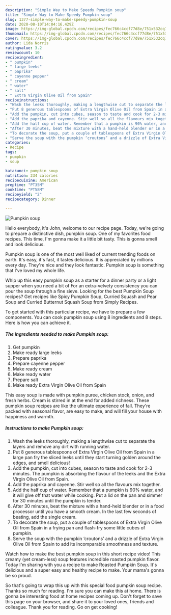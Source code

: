 ```yaml
---
description: "Simple Way to Make Speedy Pumpkin soup"
title: "Simple Way to Make Speedy Pumpkin soup"
slug: 1377-simple-way-to-make-speedy-pumpkin-soup
date: 2020-08-10T14:04:16.429Z
image: https://img-global.cpcdn.com/recipes/fec766c4ccf77d8e/751x532cq70/pumpkin-soup-recipe-main-photo.jpg
thumbnail: https://img-global.cpcdn.com/recipes/fec766c4ccf77d8e/751x532cq70/pumpkin-soup-recipe-main-photo.jpg
cover: https://img-global.cpcdn.com/recipes/fec766c4ccf77d8e/751x532cq70/pumpkin-soup-recipe-main-photo.jpg
author: Lida Norris
ratingvalue: 3.2
reviewcount: 10
recipeingredient:
- " pumpkin"
- " large leeks"
- " paprika"
- " cayenne pepper"
- " cream"
- " water"
- " salt"
- " Extra Virgin Olive Oil from Spain"
recipeinstructions:
- "Wash the leeks thoroughly, making a lengthwise cut to separate the layers and remove any dirt with running water."
- "Put 8 generous tablespoons of Extra Virgin Olive Oil from Spain in a large pan fry the sliced leeks until they start turning golden around the edges, and smell delicious!"
- "Add the pumpkin, cut into cubes, season to taste and cook for 2-3 minutes. The pumpkin is absorbing the flavour of the leeks and the Extra Virgin Olive Oil from Spain."
- "Add the paprika and cayenne. Stir well so all the flavours mix together."
- "Add the half cup of water. Remember that a pumpkin is 90% water, and it will give off that water while cooking. Put a lid on the pan and simmer for 30 minutes until the pumpkin is tender."
- "After 30 minutes, beat the mixture with a hand-held blender or in a food processor until you have a smooth cream. In the last few seconds of beating, add the single cream."
- "To decorate the soup, put a couple of tablespoons of Extra Virgin Olive Oil from Spain in a frying pan and flash-fry some little cubes of pumpkin."
- "Serve the soup with the pumpkin ‘croutons’ and a drizzle of Extra Virgin Olive Oil from Spain to add its incomparable smoothness and texture."
categories:
- Recipe
tags:
- pumpkin
- soup

katakunci: pumpkin soup 
nutrition: 234 calories
recipecuisine: American
preptime: "PT35M"
cooktime: "PT58M"
recipeyield: "2"
recipecategory: Dinner

---
```



![Pumpkin soup](https://img-global.cpcdn.com/recipes/fec766c4ccf77d8e/751x532cq70/pumpkin-soup-recipe-main-photo.jpg)

Hello everybody, it's John, welcome to our recipe page. Today, we're going to prepare a distinctive dish, pumpkin soup. One of my favorites food recipes. This time, I'm gonna make it a little bit tasty. This is gonna smell and look delicious.

Pumpkin soup is one of the most well liked of current trending foods on earth. It's easy, it's fast, it tastes delicious. It is appreciated by millions every day. They're nice and they look fantastic. Pumpkin soup is something that I've loved my whole life.

Whip up this easy pumpkin soup as a starter for a dinner party or a light supper when you need a bit of For an extra-velvety consistency you can pour the soup through a fine sieve. Looking for the best Pumpkin Soup recipes? Get recipes like Spicy Pumpkin Soup, Curried Squash and Pear Soup and Curried Butternut Squash Soup from Simply Recipes.


To get started with this particular recipe, we have to prepare a few components. You can cook pumpkin soup using 8 ingredients and 8 steps. Here is how you can achieve it.

<!--inarticleads1-->

##### The ingredients needed to make Pumpkin soup:

1. Get  pumpkin
1. Make ready  large leeks
1. Prepare  paprika
1. Prepare  cayenne pepper
1. Make ready  cream
1. Make ready  water
1. Prepare  salt
1. Make ready  Extra Virgin Olive Oil from Spain


This easy soup is made with pumpkin puree, chicken stock, onion, and fresh herbs. Cream is stirred in at the end for added richness. These pumpkin soup recipes are like the ultimate experience of fall. They&#39;re packed with seasonal flavor, are easy to make, and will fill your house with happiness and warmth. 

<!--inarticleads2-->

##### Instructions to make Pumpkin soup:

1. Wash the leeks thoroughly, making a lengthwise cut to separate the layers and remove any dirt with running water.
1. Put 8 generous tablespoons of Extra Virgin Olive Oil from Spain in a large pan fry the sliced leeks until they start turning golden around the edges, and smell delicious!
1. Add the pumpkin, cut into cubes, season to taste and cook for 2-3 minutes. The pumpkin is absorbing the flavour of the leeks and the Extra Virgin Olive Oil from Spain.
1. Add the paprika and cayenne. Stir well so all the flavours mix together.
1. Add the half cup of water. Remember that a pumpkin is 90% water, and it will give off that water while cooking. Put a lid on the pan and simmer for 30 minutes until the pumpkin is tender.
1. After 30 minutes, beat the mixture with a hand-held blender or in a food processor until you have a smooth cream. In the last few seconds of beating, add the single cream.
1. To decorate the soup, put a couple of tablespoons of Extra Virgin Olive Oil from Spain in a frying pan and flash-fry some little cubes of pumpkin.
1. Serve the soup with the pumpkin ‘croutons’ and a drizzle of Extra Virgin Olive Oil from Spain to add its incomparable smoothness and texture.


Watch how to make the best pumpkin soup in this short recipe video! This creamy (yet cream-less) soup features incredible roasted pumpkin flavor. Today I&#39;m sharing with you a recipe to make Roasted Pumpkin Soup. It&#39;s delicious and a super easy and healthy recipe to make. Your mama&#39;s gonna be so proud. 

So that's going to wrap this up with this special food pumpkin soup recipe. Thanks so much for reading. I'm sure you can make this at home. There is gonna be interesting food at home recipes coming up. Don't forget to save this page on your browser, and share it to your loved ones, friends and colleague. Thank you for reading. Go on get cooking!
